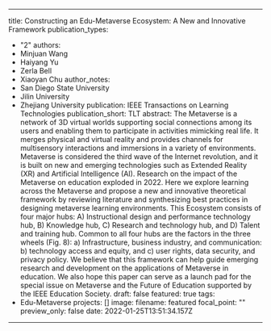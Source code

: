 
---
title: Constructing an Edu-Metaverse Ecosystem: A New and Innovative Framework
publication_types:
  - "2"
authors:
  - Minjuan Wang
  - Haiyang Yu
  - Zerla Bell
  - Xiaoyan Chu
author_notes:
  - San Diego State University
  - Jilin University
  - Zhejiang University
publication: IEEE Transactions on Learning Technologies
publication_short: TLT
abstract: The Metaverse is a network of 3D virtual worlds supporting social connections among its users and enabling them to participate in activities mimicking real life. It merges physical and virtual reality and provides channels for multisensory interactions and immersions in a variety of environments. Metaverse is considered the third wave of the Internet revolution, and it is built on new and emerging technologies such as Extended Reality (XR) and Artificial Intelligence (AI). Research on the impact of the Metaverse on education exploded in 2022. Here we explore learning across the Metaverse and propose a new and innovative theoretical framework by reviewing literature and synthesizing best practices in designing metaverse learning environments. This Ecosystem consists of four major hubs: A) Instructional design and performance technology hub, B) Knowledge hub, C) Research and technology hub, and D) Talent and training hub. Common to all four hubs are the factors in the three wheels (Fig. 8): a) Infrastructure, business industry, and communication: b) technology access and equity, and c) user rights, data security, and privacy policy. We believe that this framework can help guide emerging research and development on the applications of Metaverse in education. We also hope this paper can serve as a launch pad for the special issue on Metaverse and the Future of Education supported by the IEEE Education Society.
draft: false
featured: true
tags:
  - Edu-Metaverse
projects: []
image:
  filename: featured
  focal_point: ""
  preview_only: false
date: 2022-01-25T13:51:34.157Z
---
